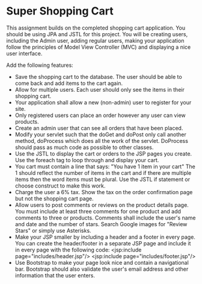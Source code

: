 # Super Shopping Cart

This assignment builds on the completed shopping cart application. You should be using JPA and JSTL for this project. You will be creating users, including the Admin user, adding regular users, making your application follow the principles of Model View Controller (MVC) and displaying a nice user interface.

Add the following features:

* Save the shopping cart to the database. The user should be able to come back and add items to the cart again.
* Allow for multiple users. Each user should only see the items in their shopping cart.
* Your application shall allow a new (non-admin) user to register for your site.
* Only registered users can place an order however any user can view products.
* Create an admin user that can see all orders that have been placed.
* Modify your servlet such that the doGet and doPost only call another method, doProcess which does all the work of the servlet. DoProcess should pass as much code as possible to other classes.
* Use the JSTL to display the cart or orders to the JSP pages  you create. Use the foreach tag to loop through and display your cart. 
* You cart must contain a line that says: "You have 1 item in your cart" The 1 should reflect the number of items in the cart  and if there are multiple items then the word items must be plural. Use the JSTL if statement or choose construct to make this work.
* Charge the user a 6% tax. Show the tax on the order confirmation page but not the shopping cart page.
* Allow users to post comments or reviews on the product details page. You must include at least three comments for one product and add comments to three or products. Comments shall include the user's name and date and the number of stars. Search Google images for "Review Stars" or simply use Asterisks.
* Make your JSP smaller by including a header and a footer in every page. You can create the header/footer in a separate JSP page and include it in every page with the following code:
    <jsp:include page="includes/header.jsp"/>
    <jsp:include page="includes/footer.jsp"/>
* Use Bootstrap to make your page look nice and contain a navigational bar. Bootstrap should also validate the user's email address and other information that the user enters. 


 